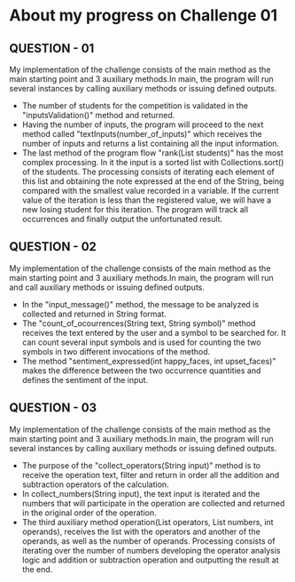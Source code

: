 <h1> About my progress on Challenge 01 </h1>


<h2>QUESTION - 01</h2>
  <p>  
    My implementation of the challenge consists of the main method as the main starting point and 3 auxiliary methods.In main, the program will run several instances by calling auxiliary methods or issuing defined outputs.
    <ul>
      <li>The number of students for the competition is validated in the "inputsValidation()" method and returned.</li>
      <li> Having the number of inputs, the program will proceed to the next method called "textInputs(number_of_inputs)" which receives the number of inputs and returns a list containing all the input information.</li>
      <li>The last method of the program flow "rank(List<String> students)" has the most complex processing. In it the input is a sorted list with Collections.sort() of the students. The processing consists of iterating each element of this list and obtaining the note expressed at the end of the String, being compared with the smallest value recorded in a variable. If the current value of the iteration is less than the registered value, we will have a new losing student for this iteration. The program will track all occurrences and finally output the unfortunated result.</li>
    </ul>
  </p>

<h2>QUESTION - 02</h2>
  <p>  
    My implementation of the challenge consists of the main method as the main starting point and 3 auxiliary methods.In main, the program will run and call auxiliary methods or issuing defined outputs.
    <ul>
        <li>In the "input_message()" method, the message to be analyzed is collected and returned in String format.</li>
        <li>The "count_of_ocourrences(String text, String symbol)" method receives the text entered by the user and a symbol to be searched for. It can count several             input symbols and is used for counting the two symbols in two different invocations of the method.</li>
        <li>The method "sentiment_expressed(int happy_faces, int upset_faces)" makes the difference between the two occurrence quantities and defines the sentiment of             the input.</li>
    </ul>
   </p>

<h2>QUESTION - 03</h2>
<p>  
  My implementation of the challenge consists of the main method as the main starting point and 3 auxiliary methods.In main, the program will run several instances by calling auxiliary methods or issuing defined outputs.
  <ul>
      <li>The purpose of the "collect_operators(String input)" method is to receive the operation text, filter and return in order all the addition and subtraction         operators of the calculation.</li>
      <li>In collect_numbers(String input), the text input is iterated and the numbers that will participate in the operation are collected and returned in the             original order of the operation.</li>
      <li>The third auxiliary method operation(List<String> operators, List<String> numbers, int operands), receives the list with the operators and another of the         operands, as well as the number of operands. Processing consists of iterating over the number of numbers developing the operator analysis logic and addition or       subtraction operation and outputting the result at the end.</li>
  </ul>
</p>
